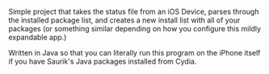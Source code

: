 Simple project that takes the status file from an iOS Device, parses through the installed package list, and creates a new install list with all of your packages (or something similar depending on how you configure this mildly expandable app.)

Written in Java so that you can literally run this program on the iPhone itself if you have Saurik's Java packages installed from Cydia.